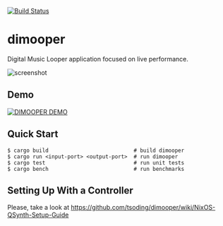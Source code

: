 [![Build Status](https://travis-ci.org/tsoding/dimooper.svg?branch=master)](https://travis-ci.org/tsoding/dimooper)

# dimooper #

Digital Music Looper application focused on live performance.

![screenshot](http://i.imgur.com/S5YzYiR.png)

## Demo ##

[![DIMOOPER DEMO](https://img.youtube.com/vi/qURmwdedUAI/0.jpg)](https://www.youtube.com/watch?v=qURmwdedUAI)

## Quick Start ##

```console
$ cargo build                           # build dimooper
$ cargo run <input-port> <output-port>  # run dimooper
$ cargo test                            # run unit tests
$ cargo bench                           # run benchmarks
```

<!-- TODO: document NixOS environment setup -->

## Setting Up With a Controller ##

Please, take a look at https://github.com/tsoding/dimooper/wiki/NixOS-QSynth-Setup-Guide
